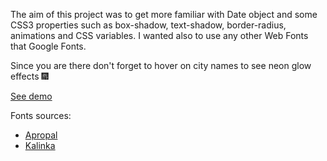 The aim of this project was to get more familiar with Date object and some CSS3 properties such as box-shadow, text-shadow, border-radius, animations and CSS variables. I wanted also to use any other Web Fonts that Google Fonts.



Since you are there don't forget to hover on city names to see neon glow effects :fireworks:

[See demo](https://olajurrek.github.io/clocks/)


Fonts sources:
* [Apropal](https://kroje.org/fonts/apropal/)
* [Kalinka](https://www.dafont.com/kalinka.font?text=Moscow&back=theme)

